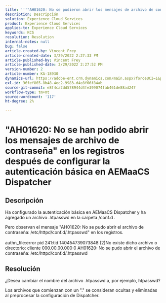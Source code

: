 ```yaml
---
title: '''"AH01620: No se pudieron abrir los mensajes de archivo de contraseña" en los registros después de configurar la autenticación básica en el Dispatcher de AEMaaCS'
description: Descripción
solution: Experience Cloud Services
product: Experience Cloud Services
applies-to: Experience Cloud Services
keywords: KCS
resolution: Resolution
internal-notes: null
bug: false
article-created-by: Vincent Frey
article-created-date: 3/29/2022 2:27:33 PM
article-published-by: Vincent Frey
article-published-date: 3/29/2022 2:27:52 PM
version-number: 2
article-number: KA-18930
dynamics-url: https://adobe-ent.crm.dynamics.com/main.aspx?forceUCI=1&pagetype=entityrecord&etn=knowledgearticle&id=c1bbaa5b-6caf-ec11-9840-0022480bd820
exl-id: 36fef865-8b48-4ec2-9983-d4e8f66f84ab
source-git-commit: e8f4ca2dd578944d4fe399074fab461de88ad247
workflow-type: tm+mt
source-wordcount: '117'
ht-degree: 2%

---
```


# &quot;AH01620: No se han podido abrir los mensajes de archivo de contraseña&quot; en los registros después de configurar la autenticación básica en AEMaaCS Dispatcher

## Descripción


Ha configurado la autenticación básica en AEMaaCS Dispatcher y ha agregado un archivo .htpasswd en la carpeta /conf.d .

Pero observan el mensaje &quot;AH01620: No se pudo abrir el archivo de contraseña: /etc/httpd/conf.d/.htpasswd&quot; en los registros.
<br><br>authn_file:error pid 241:tid 140454739073848 (2)No existe dicho archivo o directorio: cliente 000.00.00.000:0 AH01620: No se pudo abrir el archivo de contraseña: /etc/httpd/conf.d/.htpasswd<br>

## Resolución


¿Desea cambiar el nombre del archivo .htpasswd a, por ejemplo, htpasswd?

Los archivos que comienzan con un &quot;.&quot; se consideran ocultas y eliminadas al preprocesar la configuración de Dispatcher.
